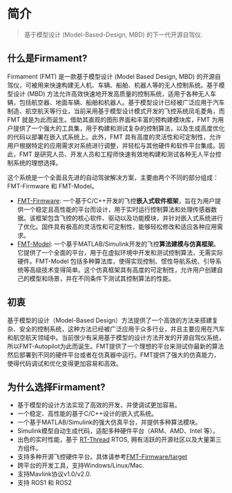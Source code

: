 # 简介

> 基于模型设计 (Model-Based-Design, MBD) 的下一代开源自驾仪.

## 什么是Firmament?

Firmament (FMT) 是一款基于模型设计 (Model Based Design, MBD) 的开源自驾仪，可被用来快速构建无人机、车辆、船舶、机器人等的无人控制系统。基于模型设计 (MBD) 方法允许高效快速地开发高质量的控制系统，适用于各种无人车辆，包括航空器、地面车辆、船舶和机器人。基于模型设计已经被广泛应用于汽车制造、航空航天等行业，当前采用基于模型设计模式开发的飞控系统凤毛菱角，而 FMT 就是为此而诞生。借助其直观的图形界面和丰富的预构建模块库，FMT 为用户提供了一个强大的工具集，用于构建和测试复杂的控制算法，以及生成高度优化的代码以部署在嵌入式系统上。此外，FMT 具有高度的灵活性和可定制性，允许用户根据特定的应用需求对系统进行调整，并轻松与其他硬件和软件平台集成。因此，FMT 是研究人员、开发人员和工程师快速有效地构建和测试各种无人平台控制系统的理想选择。

这个系统是一个全面且先进的自动驾驶解决方案，主要由两个不同的部分组成：FMT-Firmware 和 FMT-Model。

- [FMT-Firmware](https://github.com/Firmament-Autopilot/FMT-Firmware): 一个基于C/C++开发的飞控**嵌入式软件框架**，旨在为用户提供一个稳定且高性能的平台而设计，用于实时运行控制算法和处理传感器数据。该框架包含飞控的核心软件、驱动以及功能模块，并针对嵌入式系统进行了优化。固件具有极高的灵活性和可定制性，能够轻松修改和适应各种应用需求。
- [FMT-Model](https://github.com/Firmament-Autopilot/FMT-Model): 一个基于MATLAB/Simulink开发的飞控**算法建模与仿真框架**。它提供了一个全面的平台，用于在虚拟环境中开发和测试控制算法，无需实际硬件。FMT-Model 包括多种算法库，使得实现控制、惯性导航系统、引导系统等高级技术变得简单。这个仿真框架具有高度的可定制性，允许用户创建自己的模型和场景，并在不同条件下测试其控制算法的性能。

## 初衷

基于模型的设计（Model-Based Design）方法提供了一个高效的方法来搭建复杂、安全的控制系统，这种方法已经被广泛应用于众多行业，并且主要应用在汽车和航空航天领域中。当前很少有采用基于模型的设计方法开发的开源自驾仪系统，所以FMT-Autopilot为此而诞生。FMT提供了一个理想的平台来测试你最新的算法然后部署到不同的硬件平台或者在仿真器中运行。FMT提供了强大的仿真能力，使得代码调试和优化变得更加容易和高效。

## 为什么选择Firmament?

- 基于模型的设计方法实现了高效的开发，并使调试更加容易。
- 一个稳定、高性能的基于C/C++设计的嵌入式系统。
- 一个基于MATLAB/Simulink的强大仿真平台，并提供多种算法模块。
- Simulink模型自动生成代码，适配多种硬件平台（ARM、AMD、Intel 等）。
- 出色的实时性能，基于 [RT-Thread](https://www.rt-thread.org/) RTOS, 拥有活跃的开源社区以及大量第三方组件。
- 支持多种开源飞控硬件平台。具体请参考[FMT-Firmware/target](https://github.com/Firmament-Autopilot/FMT-Firmware/tree/master/target)
- 跨平台的开发工具，支持Windows/Linux/Mac.
- 支持Mavlink协议v1.0/v2.0.
- 支持 ROS1 和 ROS2